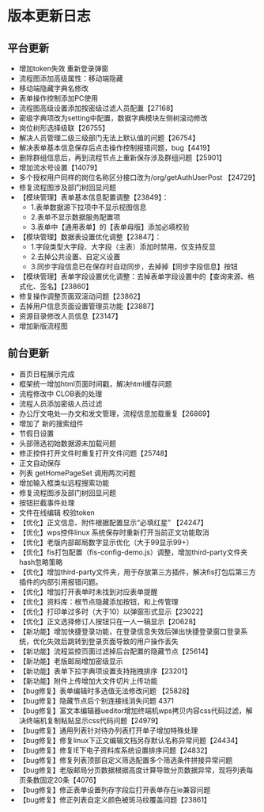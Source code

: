 # 版本更新日志

## 平台更新
+ 增加token失效 重新登录弹窗
+ 流程图添加高级属性：移动端隐藏
+ 移动端隐藏字典名修改
+ 表单操作控制添加PC使用
+ 流程图高级设置添加按密级过滤人员配置【27168】
+ 密级字典项改为setting中配置，数据字典模块左侧树滚动修改
+ 岗位树形选择级联【26755】
+ 解决人员管理二级三级部门无法上默认值的问题【26754】
+ 解决表单基本信息保存后点击操作控制报错问题，bug【4419】
+ 删除群组信息后，再到流程节点上重新保存涉及群组问题【25901】
+ 增加流水号设置【14079】
+ 多个授权用户同样的岗位名称区分接口改为/org/getAuthUserPost 【24729】
+ 修复流程图涉及部门树回显问题
+ 【模块管理】表单基本信息配置调整【23849】：
  + 1.表单数据源下拉项中不显示视图信息
  + 2.表单不显示数据服务配置项
  + 3.表单中【通用表单】的【表单母版】添加必填校验
+ 【模块管理】数据表设置优化调整【23847】：
  + 1.字段类型大字段、大字段（主表）添加时禁用，仅支持反显
  + 2.去掉公共设置、自定义设置
  + 3.同步字段信息已在保存时自动同步，去掉掉【同步字段信息】按钮
+ 【模块管理】表单字段设置优化调整：去掉表单字段设置中的【查询来源、格式化、签名】【23860】
+ 修复操作调整页面双滚动问题【23862】
+ 去掉用户信息页面设置管理员功能【23887】
+ 资源目录修改人员信息【23147】
+ 增加新版流程图
  
## 前台更新
+ 首页日程展示完成
+ 框架统一增加html页面时间戳，解决html缓存问题
+ 流程修改中 CLOB表的处理
+ 流程人员添加密级人员过滤
+ 办公厅文电处—办文和发文管理，流程信息加载重复【26869】
+ 增加了 新的搜索组件
+ 节假日设置
+ 头部筛选初始数据源未加载问题
+ 修正控件打开文件时重复打开文件问题【25748】
+ 正文自动保存
+ 列表 getHomePageSet 调用两次问题
+ 增加输入框类似远程搜索功能
+ 修复流程图涉及部门树回显问题
+ 按钮拦截事件处理
+ 文件在线编辑 校验token
+ 【优化】正文信息、附件根据配置显示“必填红星” 【24247】
+ 【优化】wps控件linux 系统保存时重新打开当前正文功能取消
+ 【优化】老版内部邮局数字显示优化（大于99显示99+）
+ 【优化】fis打包配置（fis-config-demo.js）调整，增加third-party文件夹hash忽略策略
+ 【优化】增加third-party文件夹，用于存放第三方插件，解决fis打包后第三方插件的内部引用报错问题。
+ 【优化】增加打开表单时未找到对应表单提醒
+ 【优化】资料库：根节点隐藏添加按钮，和上传管理
+ 【优化】打印单过多时（大于10）以弹窗形式显示【23022】
+ 【优化】正文选择修订人按钮只在一人一稿显示【20628】
+ 【新功能】增加快捷登录功能，在登录信息失效后弹出快捷登录窗口登录系统，优化失效后跳转到登录页面导致的用户操作丢失
+ 【新功能】流程监控页面过滤掉后台配置的隐藏节点【25614】
+ 【新功能】老版邮局增加密级显示
+ 【新功能】表单下拉字典项设置支持拖拽排序【23201】
+ 【新功能】附件上传增加大文件切片上传功能
+ 【bug修复】表单编辑时多选值无法修改问题 【25828】
+ 【bug修复】隐藏节点后个别连接线消失问题 4371
+ 【bug修复】富文本编辑器ueditor增加终端机wps拷贝内容css代码过滤，解决终端机复制粘贴显示css代码问题【24979】
+ 【bug修复】通用列表针对待办列表打开单子增加特殊处理
+ 【bug修复】修复linux下正文编辑文档另存默认名称异常问题【24434】
+ 【bug修复】修复IE下电子资料库系统设置排序问题【24832】
+ 【bug修复】修复列表顶部自定义筛选配置多个筛选条件拼接异常问题
+ 【bug修复】老版邮局分页数据根据高度计算导致分页数据异常，现将列表每页条数固定20条【4076】
+ 【bug修复】修正表单设置列存字段后打开表单存在ie兼容问题
+ 【bug修复】修正列表自定义颜色被斑马纹覆盖问题【23861】

